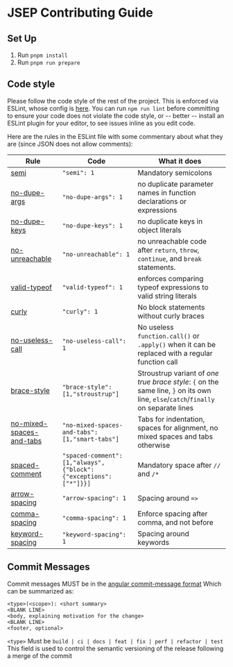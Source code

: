 # JSEP Contributing Guide

## Set Up

1. Run `pnpm install`
2. Run `pnpm run prepare`

## Code style

Please follow the code style of the rest of the project.
This is enforced via ESLint, whose config is [here](.eslintrc.json).
You can run `npm run lint` before committing to ensure your code does not violate the code style,
or -- better -- install an ESLint plugin for your editor, to see issues inline as you edit code.

Here are the rules in the ESLint file with some commentary about what they are (since JSON does not allow comments):

| Rule | Code | What it does |
| ---- | ---- | ------------ |
| [semi](https://eslint.org/docs/rules/semi) | `"semi": 1` | Mandatory semicolons |
| [no-dupe-args](https://eslint.org/docs/rules/no-dupe-args) | `"no-dupe-args": 1` | no duplicate parameter names in function declarations or expressions |
| [no-dupe-keys](https://eslint.org/docs/rules/no-dupe-keys) | `"no-dupe-keys": 1` | no duplicate keys in object literals |
| [no-unreachable](https://eslint.org/docs/rules/no-unreachable) | `"no-unreachable": 1` | no unreachable code after `return`, `throw`, `continue`, and `break` statements. |
| [valid-typeof](https://eslint.org/docs/rules/valid-typeof) | `"valid-typeof": 1` | enforces comparing typeof expressions to valid string literals |
| [curly](https://eslint.org/docs/rules/curly) | `"curly": 1` | No block statements without curly braces |
| [no-useless-call](https://eslint.org/docs/rules/no-useless-call) | `"no-useless-call": 1` | No useless `function.call()` or `.apply()` when it can be replaced with a regular function call |
| [brace-style](https://eslint.org/docs/rules/brace-style) | `"brace-style": [1,"stroustrup"]` | Stroustrup variant of _one true brace style_: `{` on the same line, `}` on its own line, `else`/`catch`/`finally` on separate lines |
| [no-mixed-spaces-and-tabs](https://eslint.org/docs/rules/no-mixed-spaces-and-tabs) | `"no-mixed-spaces-and-tabs": [1,"smart-tabs"]` | Tabs for indentation, spaces for alignment, no mixed spaces and tabs otherwise |
| [spaced-comment](https://eslint.org/docs/rules/spaced-comment) | `"spaced-comment": [1,"always",{"block":{"exceptions":["*"]}}]` | Mandatory space after `//` and `/*` |
| [arrow-spacing](https://eslint.org/docs/rules/arrow-spacing) | `"arrow-spacing": 1` | Spacing around `=>` |
| [comma-spacing](https://eslint.org/docs/rules/comma-spacing) | `"comma-spacing": 1` | Enforce spacing after comma, and not before |
| [keyword-spacing](https://eslint.org/docs/rules/keyword-spacing) | `"keyword-spacing": 1` | Spacing around keywords |

<!--
Table rows generated via running this in the console:
let r = {...}; // rules
let o = []; for (let i in r) {
    o.push(`| [${i}](https://eslint.org/docs/rules/${i}) | \`"${i}": ${JSON.stringify(r[i])}\` |  |`)
}; copy(o.join("\n"));
-->

## Commit Messages

Commit messages MUST be in the [angular commit-message format](https://github.com/angular/angular/blob/master/CONTRIBUTING.md#-commit-message-format)
Which can be summarized as:
```
<type>(<scope>): <short summary>
<BLANK LINE>
<body, explaining motivation for the change>
<BLANK LINE>
<footer, optional>
```

`<type>` Must be `build | ci | docs | feat | fix | perf | refactor | test`
This field is used to control the semantic versioning of the release following a merge of the commit
